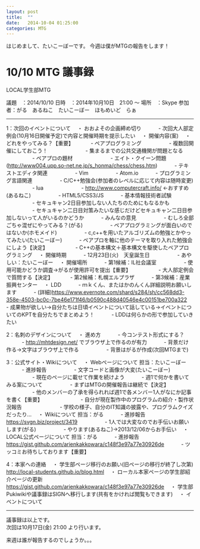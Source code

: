 ```yaml
---  
layout: post
title:  ""
date:   2014-10-04 01:25:00
categories: MTG
---
```

  
はじめまして、たいこーぼーです。
今週は僕がMTGの報告をします！

# 10/10 MTG 議事録  
  
LOCAL学生部MTG

議題　：2014/10/10
日時　：2014年10月10日　21:00 ～ 
場所　：Skype
参加者：がる　あるねこ　たいこーぼー　ほもめいど　らぁ

----------------------------------------------------------------------
1：次回のイベントについて
　・ おおよその企画締め切り
　　　- 次回大人部定例会(10月16日開催予定)で内容と開催時期を提示したい
　・ 開催内容(案)
　・ どれをやってみる？【重要】
　　　- ペアプログラミング
　　　　　- 複数回開催にしておこう！
　　　　　　　- 集まるまでの公共交通機関が問題となる
　　　　　- ペアプロの題材
　　　　　　　- エイト・クイーン問題(http://www004.upp.so-net.ne.jp/s_honma/chess/chess.htm)
　　　- テキストエディタ関連
　　　　　- Vim
　　　　　- Atom.io
　　　- プログラミング言語関連
　　　　　- C/C++勉強会(参加者のレベルに応じて内容は随時変更)
　　　　　- lua
　　　　　　　- http://www.computercraft.info/ ←おすすめ(あるねこ)
　　　　　- HTML5/CSS3/JS
　　　- 基本情報技術者試験
　　　　　- セキュキャン2日目参加しない人たちのためにもなるかも
　　　　　- セキュキャン二日目対策みたいな感じだけどセキュキャン二日目参加しないって人がいるのかどうか
　　　- みんなの意見
　　　　　- むしろ全部ごちゃ混ぜにやってみる？(がる)
　　　　　- ペアプログラミングが面白いのではないか(ホモメイド)
　　　　　- c,c++を用いたアルゴリズムの勉強とかやってみたい(たいこーぼー)
　　　- ペアプロを軸に他のテーマを取り入れた勉強会にしよう【決定】
　　　　　- C++の基本構文＋基本構文を駆使したペアプログラミング
　・ 開催時期
　　　- 12月23日(火)　天皇誕生日
　　　　　- あやしい：たいこーぼー
　・ 開催場所
　　　- 第1候補：IL社会議室
　　　　　- 使用可能かどうか調査→がるが使用許可を提出【重要】
　　　　　- 大人部定例会で質問する【決定】
　　　- 第2候補：札幌エルプラザ
　　　- 第3候補：産業振興センター
　・ LDD
　　　- ｍｋくん、またはかのんくん詳細説明お願いします
　　　- (詳細)https://www.evernote.com/shard/s284/sh/cc568dd3-358e-4503-bc0c-7be46e171f46/b0590c488d40546e4c00151be700a322
　　　- 成果物が欲しい→自分たちは日頃イベントについて話している→イベントについてのKPTを自分たちでまとめよう！
　　　- LDDは何らかの形で参加していきたい


2：名刺のデザインについて
　・ 進め方
　　　- 今コンテスト形式にする？
　　　- http://mhtdesign.net/ でブラウザ上で作るのが有力
　　　- 背景だけ作る→文字はブラウザ上で作る
　　　　　- 背景はがるが作成(次回MTGまで)


3：公式サイト・Wikiについて
　・ Webページについて 担当：たいこーぼー
　　　- 進捗報告
　　　　　- 文字コードと画像が大変(たいこーぼー)
　　　　　- 現在のページに載せて作業を続けよう
　　　- 週1で何かを書いてみる案について
　　　　　- まずはMTGの開催報告は継続で【決定】
　　　　　- 他のメンバーの了承を得られれば週1で各メンバー1人がなにか記事を書く【重要】
　　　　　　　- 自分が現在製作中のプログラムの紹介・製作状況報告
　　　　　　　- 学校の様子、自分のIT知識の披露や、プログラムクイズだったり…
　・ Wikiについて 担当：がる
　　　- 進捗報告 https://svgn.biz/project/3419
　　　　　- 1人では大変なのでお手伝いお願いします(がる)
　　　　　- やります(あるねこ)→2013/12/06からお手伝い
　・ LOCAL公式ページについて 担当：がる
　　　- 進捗報告 https://gist.github.com/arienkakkowara/c148f3e97a77e30926de
　　　- ツッコミお待ちしております【重要】


4：本家への連絡
　・ 学生部ページ移行のお願い(旧ページの移行が終了し次第)  http://local-students.github.io/blog.html
　・ ローカル本家ページの学生部紹介ページの更新 https://gist.github.com/arienkakkowara/c148f3e97a77e30926de
　・ 学生部Pukiwikiや議事録はSIGNへ移行します(共有をかければ閲覧もできます)
　・ イベントについて


---------------------------------------------------------------------
  
  
議事録は以上です。  
次回は10月17日(金) 21:00 より行います。    
  
来週は誰が報告するのでしょうか。。。  